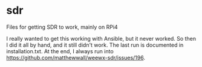 # sdr
Files for getting SDR to work, mainly on RPi4

I really wanted to get this working with Ansible, but it never worked.  So then I did it all by hand, and it still didn't work.  The last run is documented in installation.txt. At the end, I always run into https://github.com/matthewwall/weewx-sdr/issues/196.


